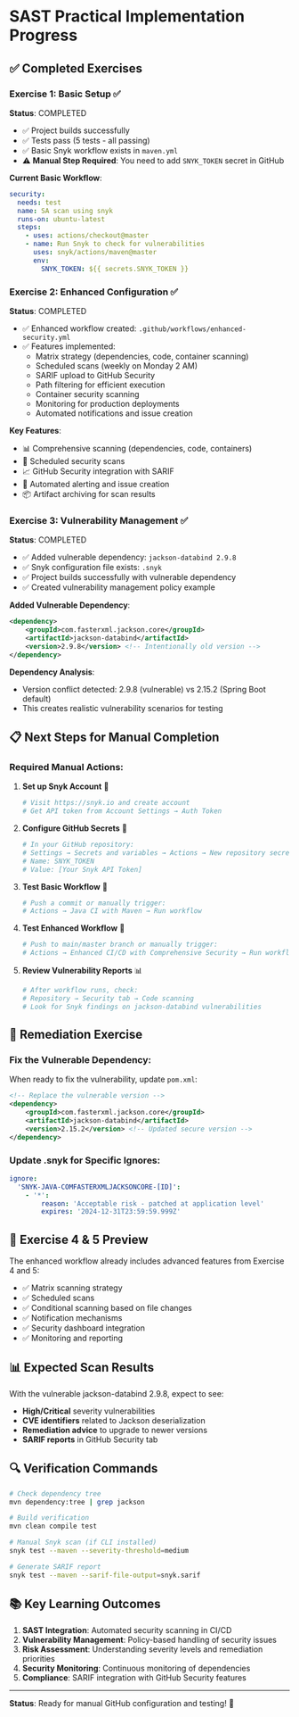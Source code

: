 # SAST Practical Implementation Progress

## ✅ Completed Exercises

### Exercise 1: Basic Setup ✅
**Status**: COMPLETED
- ✅ Project builds successfully 
- ✅ Tests pass (5 tests - all passing)
- ✅ Basic Snyk workflow exists in `maven.yml`
- ⚠️ **Manual Step Required**: You need to add `SNYK_TOKEN` secret in GitHub

**Current Basic Workflow**:
```yaml
security:
  needs: test
  name: SA scan using snyk
  runs-on: ubuntu-latest
  steps:
    - uses: actions/checkout@master
    - name: Run Snyk to check for vulnerabilities
      uses: snyk/actions/maven@master
      env:
        SNYK_TOKEN: ${{ secrets.SNYK_TOKEN }}
```

### Exercise 2: Enhanced Configuration ✅
**Status**: COMPLETED
- ✅ Enhanced workflow created: `.github/workflows/enhanced-security.yml`
- ✅ Features implemented:
  - Matrix strategy (dependencies, code, container scanning)
  - Scheduled scans (weekly on Monday 2 AM)
  - SARIF upload to GitHub Security
  - Path filtering for efficient execution
  - Container security scanning
  - Monitoring for production deployments
  - Automated notifications and issue creation

**Key Features**:
- 📊 Comprehensive scanning (dependencies, code, containers)
- 🔄 Scheduled security scans
- 📈 GitHub Security integration with SARIF
- 🚨 Automated alerting and issue creation
- 📦 Artifact archiving for scan results

### Exercise 3: Vulnerability Management ✅
**Status**: COMPLETED
- ✅ Added vulnerable dependency: `jackson-databind 2.9.8`
- ✅ Snyk configuration file exists: `.snyk`
- ✅ Project builds successfully with vulnerable dependency
- ✅ Created vulnerability management policy example

**Added Vulnerable Dependency**:
```xml
<dependency>
    <groupId>com.fasterxml.jackson.core</groupId>
    <artifactId>jackson-databind</artifactId>
    <version>2.9.8</version> <!-- Intentionally old version -->
</dependency>
```

**Dependency Analysis**:
- Version conflict detected: 2.9.8 (vulnerable) vs 2.15.2 (Spring Boot default)
- This creates realistic vulnerability scenarios for testing

## 📋 Next Steps for Manual Completion

### Required Manual Actions:

1. **Set up Snyk Account** 📝
   ```bash
   # Visit https://snyk.io and create account
   # Get API token from Account Settings → Auth Token
   ```

2. **Configure GitHub Secrets** 🔐
   ```bash
   # In your GitHub repository:
   # Settings → Secrets and variables → Actions → New repository secret
   # Name: SNYK_TOKEN
   # Value: [Your Snyk API Token]
   ```

3. **Test Basic Workflow** 🧪
   ```bash
   # Push a commit or manually trigger:
   # Actions → Java CI with Maven → Run workflow
   ```

4. **Test Enhanced Workflow** 🚀
   ```bash
   # Push to main/master branch or manually trigger:
   # Actions → Enhanced CI/CD with Comprehensive Security → Run workflow
   ```

5. **Review Vulnerability Reports** 📊
   ```bash
   # After workflow runs, check:
   # Repository → Security tab → Code scanning
   # Look for Snyk findings on jackson-databind vulnerabilities
   ```

## 🔧 Remediation Exercise

### Fix the Vulnerable Dependency:
When ready to fix the vulnerability, update `pom.xml`:

```xml
<!-- Replace the vulnerable version -->
<dependency>
    <groupId>com.fasterxml.jackson.core</groupId>
    <artifactId>jackson-databind</artifactId>
    <version>2.15.2</version> <!-- Updated secure version -->
</dependency>
```

### Update .snyk for Specific Ignores:
```yaml
ignore:
  'SNYK-JAVA-COMFASTERXMLJACKSONCORE-[ID]':
    - '*':
        reason: 'Acceptable risk - patched at application level'
        expires: '2024-12-31T23:59:59.999Z'
```

## 🎯 Exercise 4 & 5 Preview

The enhanced workflow already includes advanced features from Exercise 4 and 5:
- ✅ Matrix scanning strategy
- ✅ Scheduled scans  
- ✅ Conditional scanning based on file changes
- ✅ Notification mechanisms
- ✅ Security dashboard integration
- ✅ Monitoring and reporting

## 📊 Expected Scan Results

With the vulnerable jackson-databind 2.9.8, expect to see:
- **High/Critical** severity vulnerabilities
- **CVE identifiers** related to Jackson deserialization
- **Remediation advice** to upgrade to newer versions
- **SARIF reports** in GitHub Security tab

## 🔍 Verification Commands

```bash
# Check dependency tree
mvn dependency:tree | grep jackson

# Build verification  
mvn clean compile test

# Manual Snyk scan (if CLI installed)
snyk test --maven --severity-threshold=medium

# Generate SARIF report
snyk test --maven --sarif-file-output=snyk.sarif
```

## 📚 Key Learning Outcomes

1. **SAST Integration**: Automated security scanning in CI/CD
2. **Vulnerability Management**: Policy-based handling of security issues  
3. **Risk Assessment**: Understanding severity levels and remediation priorities
4. **Security Monitoring**: Continuous monitoring of dependencies
5. **Compliance**: SARIF integration with GitHub Security features

---

**Status**: Ready for manual GitHub configuration and testing! 🚀
